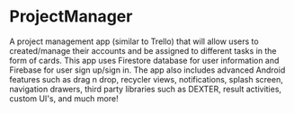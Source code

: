 # ProjectManager
A project management app (similar to Trello) that will allow users to created/manage their accounts and be assigned to different tasks in the form of cards. This app uses Firestore database for user information and Firebase for user sign up/sign in. The app also includes advanced Android features such as drag n drop, recycler views, notifications, splash screen, navigation drawers, third party libraries such as DEXTER, result activities, custom UI's, and much more!
